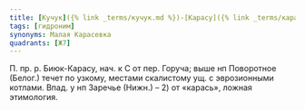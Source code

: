 ```yaml
---
title: [Кучук]({% link _terms/кучук.md %})-[Карасу]({% link _terms/карасу.md %})
tags: [гидроним]
synonyms: Малая Карасевка
quadrants: [Ж7]
---
```


П. пр. р. Биюк-Карасу, нач. к С от пер. Горуча; выше нп Поворотное (Белог.)
течет по узкому, местами скалистому ущ. с эврозионными котлами. Впад. у нп
Заречье (Нижн.) – 2) от «карась», ложная этимология.
